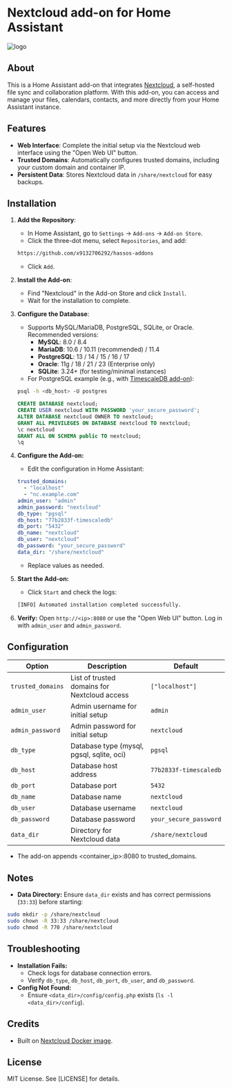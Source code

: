 # Nextcloud add-on for Home Assistant

![logo](https://raw.githubusercontent.com/enricodeleo/hassio-addon-nextcloud/master/logo.png)

## About

   This is a Home Assistant add-on that integrates [Nextcloud](https://nextcloud.com/), a self-hosted file sync and collaboration platform. With this add-on, you can access and manage your files, calendars, contacts, and more directly from your Home Assistant instance.

## Features
   - **Web Interface**: Complete the initial setup via the Nextcloud web interface using the "Open Web UI" button.
   - **Trusted Domains**: Automatically configures trusted domains, including your custom domain and container IP.
   - **Persistent Data**: Stores Nextcloud data in `/share/nextcloud` for easy backups.

## Installation

1. **Add the Repository**:
      - In Home Assistant, go to `Settings` → `Add-ons` → `Add-on Store`.
      - Click the three-dot menu, select `Repositories`, and add:
   ```txt
   https://github.com/x9132706292/hassos-addons
   ```
   - Click `Add`.

2. **Install the Add-on**:
   - Find "Nextcloud" in the Add-on Store and click `Install`.
   - Wait for the installation to complete.

3. **Configure the Database**:
   - Supports MySQL/MariaDB, PostgreSQL, SQLite, or Oracle. Recommended versions:
      - **MySQL**: 8.0 / 8.4
      - **MariaDB**: 10.6 / 10.11 (recommended) / 11.4
      - **PostgreSQL**: 13 / 14 / 15 / 16 / 17
      - **Oracle**: 11g / 18 / 21 / 23 (Enterprise only)
      - **SQLite**: 3.24+ (for testing/minimal instances)
   - For PostgreSQL example (e.g., with [TimescaleDB add-on](https://github.com/expaso/hassos-addon-timescaledb)):
   ``` bash
   psql -h <db_host> -U postgres
   ```
   ``` sql
   CREATE DATABASE nextcloud;
   CREATE USER nextcloud WITH PASSWORD 'your_secure_password';
   ALTER DATABASE nextcloud OWNER TO nextcloud;
   GRANT ALL PRIVILEGES ON DATABASE nextcloud TO nextcloud;
   \c nextcloud
   GRANT ALL ON SCHEMA public TO nextcloud;
   \q
   ```
4. **Configure the Add-on:**
   - Edit the configuration in Home Assistant:
   ``` yaml
   trusted_domains:
     - "localhost"
     - "nc.example.com"
   admin_user: "admin"
   admin_password: "nextcloud"
   db_type: "pgsql"
   db_host: "77b2833f-timescaledb"
   db_port: "5432"
   db_name: "nextcloud"
   db_user: "nextcloud"
   db_password: "your_secure_password"
   data_dir: "/share/nextcloud"
   ```
   - Replace values as needed.
  
5. **Start the Add-on:**
   - Click `Start` and check the logs:
   ``` txt
   [INFO] Automated installation completed successfully.
   ```

6. **Verify:**
   Open `http://<ip>:8080` or use the "Open Web UI" button.
   Log in with `admin_user` and `admin_password`.
    
## Configuration
Option | Description	| Default |
| --- | --- | ---|
| `trusted_domains` | List of trusted domains for Nextcloud access | `["localhost"]` |
| `admin_user` | Admin username for initial setup | `admin` |
| `admin_password` | Admin password for initial setup | `nextcloud` |
| `db_type` | Database type (mysql, pgsql, sqlite, oci) | `pgsql` |
| `db_host` | Database host address | `77b2833f-timescaledb` |
| `db_port` | Database port | `5432` |
| `db_name` | Database name | `nextcloud` |
| `db_user` | Database username | `nextcloud` |
| `db_password` | Database password | `your_secure_password` |
| `data_dir` | Directory for Nextcloud data | `/share/nextcloud` |

- The add-on appends <container_ip>:8080 to trusted_domains.

## Notes
- **Data Directory:** Ensure `data_dir` exists and has correct permissions (`33:33`) before starting:
``` bash
sudo mkdir -p /share/nextcloud
sudo chown -R 33:33 /share/nextcloud
sudo chmod -R 770 /share/nextcloud
```
## Troubleshooting
   - **Installation Fails:**
      - Check logs for database connection errors.
      - Verify `db_type`, `db_host`, `db_port`, `db_user`, and `db_password`.
   - **Config Not Found:**
      - Ensure `<data_dir>/config/config.php` exists (`ls -l <data_dir>/config`).
## Credits
   - Built on [Nextcloud Docker image](https://hub.docker.com/_/nextcloud).
## License
MIT License. See [LICENSE] for details.
